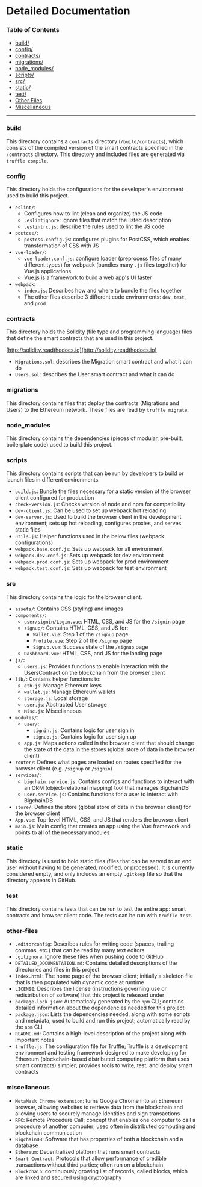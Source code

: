 # Detailed Documentation

### Table of Contents

- [build/](/DETAILED_DOCUMENTATION.md#build)
- [config/](/DETAILED_DOCUMENTATION.md#config)
- [contracts/](/DETAILED_DOCUMENTATION.md#contracts)
- [migrations/](/DETAILED_DOCUMENTATION.md#migrations)
- [node_modules/](/DETAILED_DOCUMENTATION.md#node_modules)
- [scripts/](/DETAILED_DOCUMENTATION.md#scripts)
- [src/](/DETAILED_DOCUMENTATION.md#src)
- [static/](/DETAILED_DOCUMENTATION.md#static)
- [test/](/DETAILED_DOCUMENTATION.md#test)
- [Other Files](/DETAILED_DOCUMENTATION.md#other-files)
- [Miscellaneous](/DETAILED_DOCUMENTATION.md#miscellaneous)

-----

### build

This directory contains a `contracts` directory (`/build/contracts`), which consists of the compiled version of the smart contracts specified in the `/contracts` directory. This directory and included files are generated via `truffle compile`.

### config

This directory holds the configurations for the developer's environment used to build this project.

- `eslint/`:
  - Configures how to lint (clean and organize) the JS code
  - `.eslintignore`: ignore files that match the listed description
  - `.eslintrc.js`: describe the rules used to lint the JS code
- `postcss/`:
  - `postcss.config.js`: configures plugins for PostCSS, which enables transformation of CSS with JS 
- `vue-loader/`:
  - `vue-loader.conf.js`: configure loader (preprocess files of many different types) for webpack (bundles many `.js` files together) for Vue.js applications
  - Vue.js is a framework to build a web app's UI faster
- `webpack`:
  - `index.js`: Describes how and where to bundle the files together
  - The other files describe 3 different code environments: `dev`, `test`, and `prod`

### contracts

This directory holds the Solidity (file type and programming language) files that define the smart contracts that are used in this project.

[http://solidity.readthedocs.io](http://solidity.readthedocs.io)

- `Migrations.sol`: describes the Migration smart contract and what it can do
- `Users.sol`: describes the User smart contract and what it can do

### migrations

This directory contains files that deploy the contracts (Migrations and Users) to the Ethereum network. These files are read by `truffle migrate`.

### node_modules

This directory contains the dependencies (pieces of modular, pre-built, boilerplate code) used to build this project.

### scripts

This directory contains scripts that can be run by developers to build or launch files in different environments.

- `build.js`: Bundle the files necessary for a static version of the browser client configured for production
- `check-version.js`: Checks version of node and npm for compatibility
- `dev-client.js`: Can be used to set up webpack hot reloading
- `dev-server.js`: Used to build the browser client in the development environment; sets up hot reloading, configures proxies, and serves static files
- `utils.js`: Helper functions used in the below files (webpack configurations)
- `webpack.base.conf.js`: Sets up webpack for all environment
- `webpack.dev.conf.js`: Sets up webpack for dev environment
- `webpack.prod.conf.js`: Sets up webpack for prod environment
- `webpack.test.conf.js`: Sets up webpack for test environment

### src

This directory contains the logic for the browser client.

- `assets/`: Contains CSS (styling) and images
- `components/`:
  - `user/signin/Login.vue`: HTML, CSS, and JS for the `/signin` page
  - `signup/`: Contains HTML, CSS, and JS for:
    - `Wallet.vue`: Step 1 of the `/signup` page
    - `Profile.vue`: Step 2 of the `/signup` page
    - `Signup.vue`: Success state of the `/signup` page
  - `Dashboard.vue`: HTML, CSS, and JS for the landing page
- `js/`:
  - `users.js`: Provides functions to enable interaction with the UsersContract on the blockchain from the browser client
- `lib/`: Contains helper functions to:
  - `eth.js`: Manage Ethereum keys
  - `wallet.js`: Manage Ethereum wallets
  - `storage.js`: Local storage
  - `user.js`: Abstracted User storage
  - `Misc.js`: Miscellaneous
- `modules/`:
  - `user/`:
    - `signin.js`: Contains logic for user sign in
    - `signup.js`: Contains logic for user sign up
  - `app.js`: Maps actions called in the browser client that should change the state of the data in the stores (global store of data in the browser client)
- `router/`: Defines what pages are loaded on routes specified for the browser client (e.g. `/signup` or `/signin`)
- `services/`:
  - `bigchain.service.js`: Contains configs and functions to interact with an ORM (object-relational mapping) tool that manages BigchainDB
  - `user.service.js`: Contains functions for a user to interact with BigchainDB
- `store/`: Defines the store (global store of data in the browser client) for the browser client
- `App.vue`: Top-level HTML, CSS, and JS that renders the browser client
- `main.js`: Main config that creates an app using the Vue framework and points to all of the necessary modules

### static

This directory is used to hold static files (files that can be served to an end user without having to be generated, modified, or processed). It is currently considered empty, and only includes an empty `.gitkeep` file so that the directory appears in GitHub.

### test

This directory contains tests that can be run to test the entire app: smart contracts and browser client code. The tests can be run with `truffle test`.

### other-files

- `.editorconfig`: Describes rules for writing code (spaces, trailing commas, etc.) that can be read by many text editors
- `.gitignore`: Ignore these files when pushing code to GitHub
- `DETAILED_DOCUMENTATION.md`: Contains detailed descriptions of the directories and files in this project
- `index.html`: The home page of the browser client; initially a skeleton file that is then populated with dynamic code at runtime
- `LICENSE`: Describes the license (instructions governing use or redistribution of software) that this project is released under
- `package-lock.json`: Automaticaly generated by the `npm` CLI; contains detailed information about the dependencies needed for this project
- `package.json`: Lists the dependencies needed, along with some scripts and metadata, used to build and run this project; automatically read by the `npm` CLI
- `README.md`: Contains a high-level description of the project along with important notes
- `truffle.js`: The configuration file for Truffle; Truffle is a development environment and testing framework designed to make developing for Ethereum (blockchain-based distributed computing platform that uses smart contracts) simpler; provides tools to write, test, and deploy smart contracts

### miscellaneous

- `MetaMask Chrome extension`: turns Google Chrome into an Ethereum browser, allowing websites to retrieve data from the blockchain and allowing users to securely manage identities and sign transactions
- `RPC`: Remote Procedure Call; concept that enables one computer to call a procedure of another computer; used often in distributed computing and blockchain communication
- `BigchainDB`: Software that has properties of both a blockchain and a database
- `Ethereum`: Decentralized platform that runs smart contracts
- `Smart Contract`: Protocols that allow performance of credible transactions without third parties; often run on a blockchain
- `Blockchain`: continuously growing list of records, called blocks, which are linked and secured using cryptography
